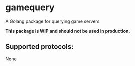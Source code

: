 # gamequery
A Golang package for querying game servers

**This package is WIP and should not be used in production.**

## Supported protocols:
None
